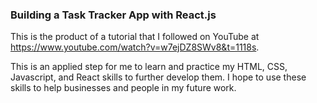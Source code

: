 ### Building a Task Tracker App with React.js

This is the product of a tutorial that I followed on YouTube at https://www.youtube.com/watch?v=w7ejDZ8SWv8&t=1118s.

This is an applied step for me to learn and practice my HTML, CSS, Javascript, and React skills to further develop them. I hope to use these skills to help businesses and people in my future work.
